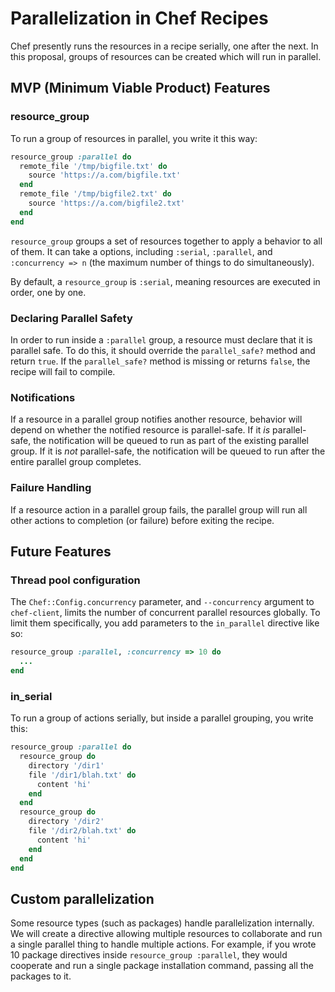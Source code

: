 # Parallelization in Chef Recipes

Chef presently runs the resources in a recipe serially, one after the next.  In this proposal, groups of resources can be created which will run in parallel.

## MVP (Minimum Viable Product) Features

### resource_group

To run a group of resources in parallel, you write it this way:

```ruby
resource_group :parallel do
  remote_file '/tmp/bigfile.txt' do
    source 'https://a.com/bigfile.txt'
  end
  remote_file '/tmp/bigfile2.txt' do
    source 'https://a.com/bigfile2.txt'
  end
end
```

`resource_group` groups a set of resources together to apply a behavior to all of them.  It can take a options, including `:serial`, `:parallel`, and `:concurrency => n` (the maximum number of things to do simultaneously).

By default, a `resource_group` is `:serial`, meaning resources are executed in order, one by one.

### Declaring Parallel Safety

In order to run inside a `:parallel` group, a resource must declare that it is parallel safe.  To do this, it should override the `parallel_safe?` method and return `true`.  If the `parallel_safe?` method is missing or returns `false`, the recipe will fail to compile.

### Notifications

If a resource in a parallel group notifies another resource, behavior will depend on whether the notified resource is parallel-safe.  If it *is* parallel-safe, the notification will be queued to run as part of the existing parallel group.  If it is *not* parallel-safe, the notification will be queued to run after the entire parallel group completes.

### Failure Handling

If a resource action in a parallel group fails, the parallel group will run all other actions to completion (or failure) before exiting the recipe.

## Future Features

### Thread pool configuration

The `Chef::Config.concurrency` parameter, and `--concurrency` argument to `chef-client`, limits the number of concurrent parallel resources globally.  To limit them specifically, you add parameters to the `in_parallel` directive like so:

```ruby
resource_group :parallel, :concurrency => 10 do
  ...
end
```

### in_serial

To run a group of actions serially, but inside a parallel grouping, you write this:

```ruby
resource_group :parallel do
  resource_group do
    directory '/dir1'
    file '/dir1/blah.txt' do
      content 'hi'
    end
  end
  resource_group do
    directory '/dir2'
    file '/dir2/blah.txt' do
      content 'hi'
    end
  end
end
```

## Custom parallelization

Some resource types (such as packages) handle parallelization internally.  We will create a directive allowing multiple resources to collaborate and run a single parallel thing to handle multiple actions.  For example, if you wrote 10 package directives inside `resource_group :parallel`, they would cooperate and run a single package installation command, passing all the packages to it.
